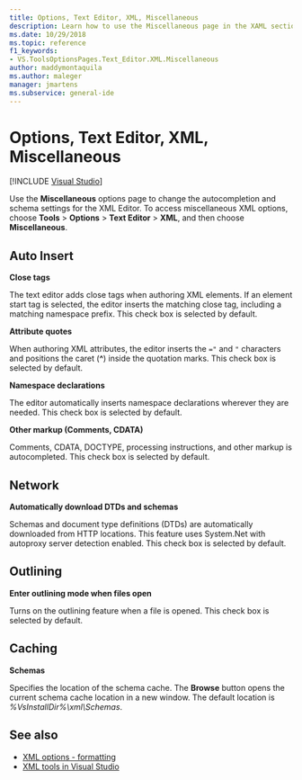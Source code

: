 ```yaml
---
title: Options, Text Editor, XML, Miscellaneous
description: Learn how to use the Miscellaneous page in the XAML section to to change the autocompletion and schema settings for the XML Editor.
ms.date: 10/29/2018
ms.topic: reference
f1_keywords:
- VS.ToolsOptionsPages.Text_Editor.XML.Miscellaneous
author: maddymontaquila
ms.author: maleger
manager: jmartens
ms.subservice: general-ide
---
```

# Options, Text Editor, XML, Miscellaneous

 [!INCLUDE [Visual Studio](~/includes/applies-to-version/vs-windows-only.md)]

Use the **Miscellaneous** options page to change the autocompletion and schema settings for the XML Editor. To access miscellaneous XML options, choose **Tools** > **Options** > **Text Editor** > **XML**, and then choose **Miscellaneous**.

## Auto Insert

**Close tags**

The text editor adds close tags when authoring XML elements. If an element start tag is selected, the editor inserts the matching close tag, including a matching namespace prefix. This check box is selected by default.

**Attribute quotes**

When authoring XML attributes, the editor inserts the `="` and `"` characters and positions the caret (**^**) inside the quotation marks. This check box is selected by default.

**Namespace declarations**

The editor automatically inserts namespace declarations wherever they are needed. This check box is selected by default.

**Other markup (Comments, CDATA)**

Comments, CDATA, DOCTYPE, processing instructions, and other markup is autocompleted. This check box is selected by default.

## Network

**Automatically download DTDs and schemas**

Schemas and document type definitions (DTDs) are automatically downloaded from HTTP locations. This feature uses System.Net with autoproxy server detection enabled. This check box is selected by default.

## Outlining

**Enter outlining mode when files open**

Turns on the outlining feature when a file is opened. This check box is selected by default.

## Caching

**Schemas**

Specifies the location of the schema cache. The **Browse** button opens the current schema cache location in a new window. The default location is *%VsInstallDir%\xml\Schemas*.

## See also

- [XML options - formatting](options-text-editor-xml-formatting.md)
- [XML tools in Visual Studio](../../xml-tools/xml-tools-in-visual-studio.md)
